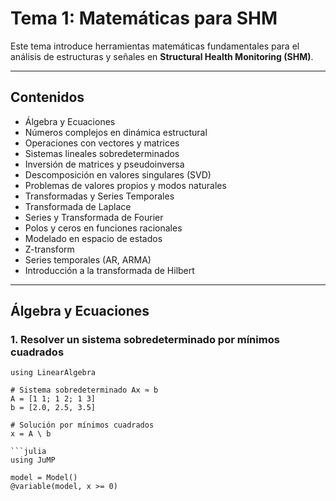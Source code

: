 # Tema 1: Matemáticas para SHM

Este tema introduce herramientas matemáticas fundamentales para el análisis de estructuras y señales en **Structural Health Monitoring (SHM)**.

---

## Contenidos

- Álgebra y Ecuaciones
- Números complejos en dinámica estructural
- Operaciones con vectores y matrices
- Sistemas lineales sobredeterminados
- Inversión de matrices y pseudoinversa
- Descomposición en valores singulares (SVD)
- Problemas de valores propios y modos naturales
- Transformadas y Series Temporales
- Transformada de Laplace
- Series y Transformada de Fourier
- Polos y ceros en funciones racionales
- Modelado en espacio de estados
- Z-transform
- Series temporales (AR, ARMA)
- Introducción a la transformada de Hilbert

---

## Álgebra y Ecuaciones

### 1. Resolver un sistema sobredeterminado por mínimos cuadrados
```@example
using LinearAlgebra

# Sistema sobredeterminado Ax ≈ b
A = [1 1; 1 2; 1 3]
b = [2.0, 2.5, 3.5]

# Solución por mínimos cuadrados
x = A \ b

```julia
using JuMP

model = Model()
@variable(model, x >= 0)